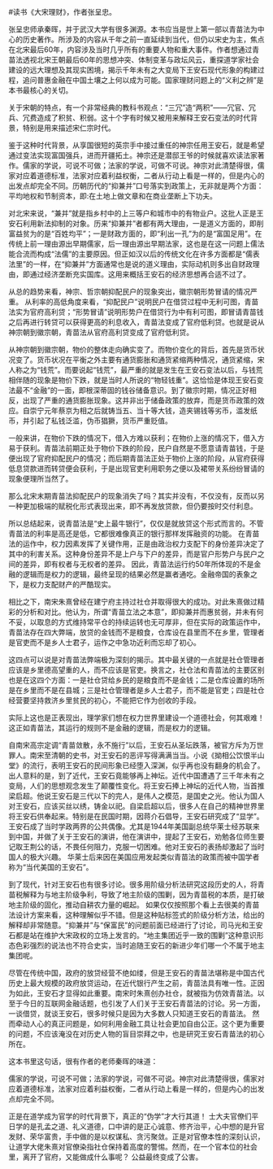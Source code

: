 #读书《大宋理财》，作者张呈忠。

张呈忠师承秦晖，并于武汉大学有很多渊源。本书应当是世上第一部以青苗法为中心的历史著作。所涉及的内容从千年之前一直延续到当代，但仍以宋史为主，焦点在北宋最后60年，内容涉及当时几乎所有的重要人物和重大事件。作者想通过青苗法透视北宋王朝最后60年的思想冲突、体制变革与政坛风云，重探道学家社会建设的远大理想及其现实困境，揭示千年未有之大变局下王安石现代形象的构建过程，追问普惠金融在中国土壤之上何以成为可能。国家理财问题上的“义利之辨”是本书最核心的关切。

关于宋朝的特点，有一个非常经典的教科书观点：“三冗”造“两积”——冗官、冗兵、冗费造成了积贫、积弱。这十个字有时候又被用来解释王安石变法的时代背景，特别是用来描述宋仁宗时代。

鉴于这种时代背景，从享国很短的英宗手中接过重任的神宗任用王安石，就是希望通过变法实现富国强兵，进而开疆拓土。神宗还是潜邸王爷的时候就喜欢读法家著作。儒家的学说，可说不可做；法家的学说，可做不可说。神宗对此清楚得很，儒家对应着道德标准，法家对应着利益权衡，二者从行动上看是一样的，但是内心的出发点却完全不同。历朝历代的“抑兼并”口号落实到政策上，无非就是两个方面：平均地权和节制资本，即:在土地上做文章和在商业垄断上下功夫。

对北宋来说，“兼并”就是指乡村中的上三等户和城市中的有物业户。这批人正是王安石利用新法抑制的对象。历来“抑兼并”者都有两大理由，一是道义方面的，即削富益贫为的是“百姓均平”；一是财政方面的，即“利出一孔”为的是“富国足用”。在传统上前一理由源出早期儒家，后一理由源出早期法家，这也是在这一问题上儒法能合流而构成“法儒”的主要原因。但正如汉以后的传统文化在许多方面都是“儒表法里”的一样，在“抑兼并”方面通常也是说的道义理由，实际动机则多出自财政理由，即通过经济垄断充实国库。这用来概括王安石的经济思想再合适不过了。

从总的趋势来看，神宗、哲宗朝抑配民户的现象突出，徽宗朝形势冒请的情况严重。
从利率的高低角度来看，“抑配民户”说明民户在借贷过程中无利可图，青苗法实为官府高利贷；“形势冒请”说明形势户在借贷行为中有利可图，即冒请青苗钱之后再进行转贷可以获得更高的利息收入，青苗法变成了官府低利贷。也就是说从神宗朝到徽宗朝，青苗法从官府高利贷变成了官府低利贷。

从神宗朝到徽宗朝，物价的整体走向确实变了。而物价变化的背后，首先是货币状况变了。货币状况在平衡之外主要有通货膨胀和通货紧缩两种情况，通货紧缩，宋人称之为“钱荒”。而要说起“钱荒”，最严重的就是发生在王安石变法以后，与钱荒相伴随的现象是物价下跌，就是当时人所说的“物轻钱重”。这恰恰是体现王安石变法最不“金融”的一面，即根深蒂固的钱谷储备意识。到了徽宗时期，情况正好相反，出现了严重的通货膨胀现象。这并非出于储备政策的放弃，而是货币政策的效应。自崇宁元年蔡京为相之后就铸当五、当十等大钱，造夹锡钱等劣币，滥发纸币，并引起了私钱泛滥，伪币猖獗，货币严重贬值。

一般来讲，在物价下跌的情况下，借入方难以获利；在物价上涨的情况下，借入方易于获利。青苗法前期正处于物价下跌的阶段，民户自然是不愿意请青苗钱，于是便出现了官府抑配民户的情况；而后期青苗法正处于物价上涨的阶段，从官府获得低息贷款进而转贷便会获利，于是出现官吏利用职务之便以及裙带关系纷纷冒请的现象便理所当然了。

那么北宋末期青苗法抑配民户的现象消失了吗？其实并没有，不仅没有，反而以另一种更加极端的赋税化形式表现出来，即不再发放贷款，但仍要按时交付利息。

所以总结起来，说青苗法是“史上最牛银行”，仅仅是就放贷这个形式而言的。不管青苗法的利率是高还是低，它都很难像真正的银行那样发挥融资的功能。
在青苗法的运作中，权力因素发挥了关键作用，正是由政治权力支配下的身份差异决定了其中的利害关系。这种身份差异不是上户与下户的差异，而是官户形势户与民户之间的差异，即有权者与无权者的差异。
因此，青苗法运行约50年所体现的不是金融的逻辑而是权力的逻辑，最终呈现的结果必然是赢者通吃。金融帝国的表象之下，是权力支配财产的严酷现实。

相比之下，南宋朱熹曾经在建宁府主持过社仓并取得很大的成功。对此朱熹做过精彩的分析和对比。他认为，所谓“青苗立法之本意”，即抑兼并而惠贫弱，并未有何不妥，以取息的方式维持常平仓的持续运转也无可厚非，但在实际的政策运作中，青苗法存在四大弊端，放贷的金钱而不是粮食，仓库设在县里而不在乡里，管理者是官吏而不是乡人士君子，运作之中急功近利而忘却了初心。

这四点可以说是对青苗法弊端极为深刻的揭示。其中最关键的一点就是社仓管理者应该是乡里德高望重的人，而不应该是官吏。换言之，社仓法和青苗法的主要区别也是在这四个方面：一是社仓贷给乡民的是粮食而不是金钱；二是仓库设置的场所是在乡里而不是在县城；三是社仓管理者是乡人士君子，而不能是官吏；四是社仓经营要坚持救济乡里贫民的初心，不能把它作为创收的手段。

实际上这也是正表现出，理学家们想在权力世界里建设一个道德社会，何其艰难！这正如青苗法，其运行的规则不是金融的逻辑，而是权力的逻辑。

自南宋高宗定调“青苗敛散，永不施行”以后，王安石从圣坛跌落，被官方斥为万世罪人。南宋至清朝的史书，对王安石的恶评写得满满当当。小说《拗相公饮恨半山堂》的流行，表明王安石的民间形象已经堕入深渊，似乎再也没有翻身的机会了。
出人意料的是，到了近代，王安石竟能够再上神坛。近代中国遭遇了三千年未有之变局，人们的思想观念发生了颠覆性变化。将王安石捧上神坛的近代人物，当首推梁启超。他说王安石是三代以下的完人，是伟人之模范，是国史之光。他认为国人对王安石，应该买丝以绣，铸金以祀。自梁启超以后，很多人在自己的精神世界里将王安石供奉起来。特别是在民国时期，因蒋介石倡导，王安石研究成了“显学”。王安石成了当时学政两界的公共偶像。尤其是1944年美国副总统华莱士经苏联来到中国，并做了关于王安石的演讲，他在演讲中，提起了王安石，劝勉各位师生要记取王荆公的话，不畏任何阻力，克服一切困难。他对王安石的表扬却激起了当时国人的极大兴趣。
华莱士后来因在美国应用发起类似青苗法的政策而被中国学者称为“当代美国的王安石”。

到了现代，针对王安石也有很多讨论。很多用阶级分析法研究这段历史的人，将青苗税解释为与地主阶级争利，导致了地主阶级的围剿，因为青苗税的本质，是打破地主阶级的固化，推动自耕农力量的崛起。
如果仅仅按照那个看上去很美的青苗法设计方案来看，这种理解似乎不错。但是这种贴标签式的阶级分析方法，给出的解释却非常随意。“抑兼并”与“保富民”的问题前面已经进行了讨论，司马光和王安石都是站在维护大宋政权的立场上发言的。“地主集团近乎一致的围剿”这种意识形态色彩强烈的说法也不符合史实，当时追随王安石的新进少年们哪一个不属于地主集团呢。

尽管在传统中国，政府的放贷经营不绝如缕，但是王安石的青苗法堪称是中国古代历史上最大规模的政府放贷运动，在近代银行产生之前，青苗法具有唯一性。正因为如此，王安石才显得如此重要。南宋时朱熹创办社仓，就被指为仿效青苗法。以至于今日的互联网金融话题，也引发了人们关于王安石青苗法的讨论。另一方面，一谈借贷，就谈王安石，很多时候只是因为大多数人只知道王安石的青苗法。
然而牵动人心的真正问题是，如何利用金融工具让社会更加自由公正。这个更为重要的问题，不应该淹没在对历史人物的盲目崇拜之中，也是研究王安石青苗法的初心所在。

这本书里这句话，很有作者的老师秦晖的味道：

儒家的学说，可说不可做；法家的学说，可做不可说。神宗对此清楚得很，儒家对应着道德标准，法家对应着利益权衡，二者从行动上看是一样的，但是内心的出发点却完全不同。

正是在道学成为官学的时代背景下，真正的“伪学”才大行其道！
士大夫官僚们平日学的是孔孟之道、礼义道德，口中讲的是正心诚意、修齐治平，心中想的是升官发财、荣华富贵，手中做的是以权谋私、贪污聚敛。正是对官僚本性的深刻认识，让道学大佬朱熹对官僚染指社仓保持着高度的警惕。然而，在一个官本位的社会里，离开了官府，又能做成什么事呢？
公益最终变成了公害。
